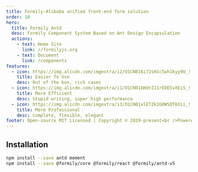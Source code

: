 ```yaml
---
title: Formily-Alibaba unified front-end form solution
order: 10
hero:
  title: Formily Antd
  desc: Formily Component System Based on Ant Design Encapsulation
  actions:
    - text: Home Site
      link: //formilyjs.org
    - text: Document
      link: /components
features:
  - icon: https://img.alicdn.com/imgextra/i2/O1CN016i72sH1c5wh1kyy9U_!!6000000003550-55-tps-800-800.svg
    title: Easier To Use
    desc: Out of the box, rich cases
  - icon: https://img.alicdn.com/imgextra/i1/O1CN01bHdrZJ1rEOESvXEi5_!!6000000005599-55-tps-800-800.svg
    title: More Efficient
    desc: Stupid writing, super high performance
  - icon: https://img.alicdn.com/imgextra/i3/O1CN01xlETZk1G0WSQT6Xii_!!6000000000560-55-tps-800-800.svg
    title: More Professional
    desc: complete, flexible, elegant
footer: Open-source MIT Licensed | Copyright © 2019-present<br />Powered by self
---
```


## Installation

```bash
npm install --save antd moment
npm install --save @formily/core @formily/react @formily/antd-v5

```
